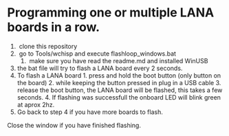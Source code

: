 # Programming one or multiple LANA boards in a row.

1.   clone this repository
2.   go to Tools/wchisp and execute flashloop_windows.bat
	1.   make sure you have read the readme.md and installed WinUSB
3.   the bat file will try to flash a LANA board every 2 seconds.
4.   To flash a LANA board
	1.   press and hold the boot button (only button on the board)
	2.   while keeping the button pressed in plug in a USB cable
	3.   release the boot button, the LANA board will be flashed, this takes a few seconds.
	4.   If flashing was successfull the onboard LED will blink green at aprox 2hz.
5.   Go back to step 4 if you have more boards to flash.

Close the window if you have finished flashing.